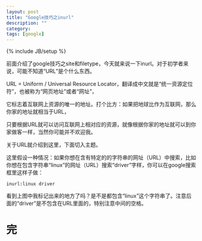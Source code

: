 ```yaml
---
layout: post
title: "Google技巧之inurl"
description: ""
category: 
tags: [google]
---
```

{% include JB/setup %}

前面介绍了google技巧之site和filetype，今天就来说一下inurl。对于初学者来说，可能不知道“URL”是个什么东西。

URL = Uniform / Universal Resource Locator，翻译成中文就是“统一资源定位符”，也被称为“网页地址”或者“网址”，  

它标志着互联网上资源的唯一的地址。打个比方：如果把地球比作为互联网，那么你家的地址就相当于URL，  

只要根据URL就可以访问互联网上相对应的资源，就像根据你家的地址就可以到你家做客一样，当然你可能并不欢迎我。  

关于URL就介绍到这里，下面切入主题。  

这里假设一种情况：如果你想在含有特定的的字符串的网址（URL）中搜索，比如你想在包含字符串“linux”的网址（URL）搜索“driver”字样，你可以在google搜索框里这样子做：  

	inurl:linux driver  

看到上图中我标记出来的地方了吗？是不是都包含“linux”这个字符串了。注意后面的“driver”是不包含在URL里面的，特别注意中间的空格。  

完
=
